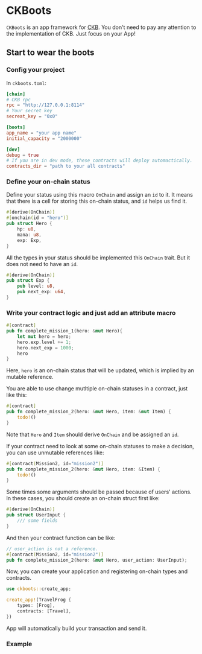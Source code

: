# CKBoots

`CKBoots` is an app framework for [CKB](https://github.com/nervosnetwork/ckb).
You don't need to pay any attention to the implementation of CKB.
Just focus on your App!

## Start to wear the boots

### Config your project

In `ckboots.toml`:

```toml
[chain]
# CKB rpc
rpc = "http://127.0.0.1:8114"
# Your secret key
secreat_key = "0x0"

[boots]
app_name = "your app name"
initial_capacity = "2000000"

[dev]
debug = true
# If you are in dev mode, these contracts will deploy automactically.
contracts_dir = "path to your all contracts"
```

### Define your on-chain status

Define your status using this macro `OnChain` and assign an `id` to it.
It means that there is a cell for storing this on-chain status, and `id`
helps us find it.

```rust
#[derive(OnChain)]
#[onchain(id = "hero")]
pub struct Hero {
    hp: u8,
    mana: u8,
    exp: Exp,
}
```

All the types in your status should be implemented this `OnChain` trait.
But it does not need to have an `id`.

```rust
#[derive(OnChain)]
pub struct Exp {
    pub level: u8,
    pub next_exp: u64,
}
```

### Write your contract logic and just add an attribute macro

```rust
#[contract]
pub fn complete_mission_1(hero: &mut Hero){
    let mut hero = hero;
    hero.exp.level += 1;
    hero.next_exp = 1000;
    hero
}
```

Here, `hero` is an on-chain status that will be updated,
which is implied by an mutable reference.

You are able to use change mutltiple on-chain statuses in a contract, just like this:

```rust
#[contract]
pub fn complete_mission_2(hero: &mut Hero, item: &mut Item) {
    todo!()
}
```

Note that `Hero` and `Item` should derive `OnChain` and be assigned an `id`.

If your contract need to look at some on-chain statuses to make a decision, you can use unmutable references like:

```rust
#[contract(Mission2, id="mission2")]
pub fn complete_mission_2(hero: &mut Hero, item: &Item) {
    todo!()
}
```

Some times some arguments should be passed because of users' actions. In these cases, you should create an on-chain struct first like:

```rust
#[derive(OnChain)]
pub struct UserInput {
    /// some fields
}
```

And then your contract function can be like:

```rust
// user_action is not a reference.
#[contract(Mission2, id="mission2")]
pub fn complete_mission_2(hero: &mut Hero, user_action: UserInput);
```

Now, you can create your application and registering on-chain types and contracts.

```rust
use ckboots::create_app;

create_app!(TravelFrog {
    types: [Frog],
    contracts: [Travel],
})

```

App will automatically build your transaction and send it.

### Example
